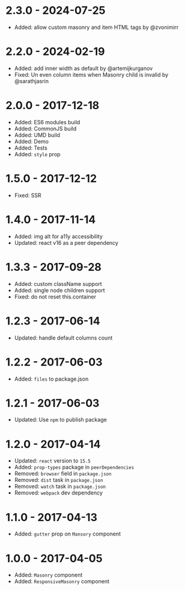 # 2.3.0 - 2024-07-25

-   Added: allow custom masonry and item HTML tags by @zvonimirr

# 2.2.0 - 2024-02-19

-   Added: add inner width as default by @artemijkurganov
-   Fixed: Un even column items when Masonry child is invalid by @sarathjasrin

# 2.0.0 - 2017-12-18

-   Added: ES6 modules build
-   Added: CommonJS build
-   Added: UMD build
-   Added: Demo
-   Added: Tests
-   Added: `style` prop

# 1.5.0 - 2017-12-12

-   Fixed: SSR

# 1.4.0 - 2017-11-14

-   Added: img alt for a11y accessibility
-   Updated: react v16 as a peer dependency

# 1.3.3 - 2017-09-28

-   Added: custom className support
-   Added: single node children support
-   Fixed: do not reset this.container

# 1.2.3 - 2017-06-14

-   Updated: handle default columns count

# 1.2.2 - 2017-06-03

-   Added: `files` to package.json

# 1.2.1 - 2017-06-03

-   Updated: Use `npm` to publish package

# 1.2.0 - 2017-04-14

-   Updated: `react` version to `15.5`
-   Added: `prop-types` package in `peerDependencies`
-   Removed: `browser` field in `package.json`
-   Removed: `dist` task in `package.json`
-   Removed: `watch` task in `package.json`
-   Removed: `webpack` dev dependency

# 1.1.0 - 2017-04-13

-   Added: `gutter` prop on `Mansory` component

# 1.0.0 - 2017-04-05

-   Added: `Masonry` component
-   Added: `ResponsiveMasonry` component
